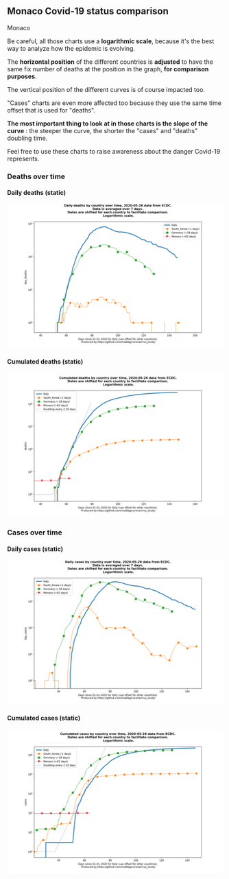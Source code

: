 ## Monaco Covid-19 status comparison 

Monaco



Be careful, all those charts use a **logarithmic scale**, because it's the best way to analyze how the epidemic is evolving.
 
The **horizontal position** of the different countries is **adjusted** to have the same fix number of deaths at the position in the graph, **for comparison purposes**.

The vertical position of the different curves is of course impacted too.

"Cases" charts are even more affected too because they use the same time offset that is used for "deaths".

**The most important thing to look at in those charts is the slope of the curve** : the steeper the curve, the shorter the "cases" and "deaths" doubling time.

Feel free to use these charts to raise awareness about the danger Covid-19 represents. 


 
### Deaths over time
 
#### Daily deaths (static)
![Monaco covid-19 daily deaths static chart](https://raw.githubusercontent.com/madlag/coronavirus_study/master/notebooks/graphs/2020-05-26/countries/Monaco/2020-05-26_Monaco_day_deaths.png "Monaco covid-19 day_deaths static chart")   
 
#### Cumulated deaths (static)
![Monaco covid-19 cumulated deaths static chart](https://raw.githubusercontent.com/madlag/coronavirus_study/master/notebooks/graphs/2020-05-26/countries/Monaco/2020-05-26_Monaco_deaths.png "Monaco covid-19 deaths static chart")   

 
### Cases over time
 
#### Daily cases (static)
![Monaco covid-19 daily cases static chart](https://raw.githubusercontent.com/madlag/coronavirus_study/master/notebooks/graphs/2020-05-26/countries/Monaco/2020-05-26_Monaco_day_cases.png "Monaco covid-19 day_cases static chart")   
 
#### Cumulated cases (static)
![Monaco covid-19 cumulated cases static chart](https://raw.githubusercontent.com/madlag/coronavirus_study/master/notebooks/graphs/2020-05-26/countries/Monaco/2020-05-26_Monaco_cases.png "Monaco covid-19 cases static chart")   

